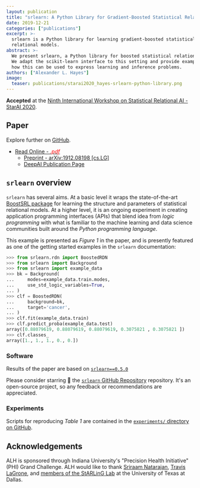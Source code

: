 ```yaml
---
layout: publication
title: "srlearn: A Python Library for Gradient-Boosted Statistical Relational Models"
date: 2019-12-21
categories: ["publications"]
excerpt: >-
  srlearn is a Python library for learning gradient-boosted statistical
  relational models.
abstract: >-
  We present srlearn, a Python library for boosted statistical relational models.
  We adapt the scikit-learn interface to this setting and provide examples for
  how this can be used to express learning and inference problems.
authors: ["Alexander L. Hayes"]
image:
  teaser: publications/starai2020_hayes-srlearn-python-library.png
---
```


**Accepted** at the [Ninth International Workshop on Statistical Relational AI - StarAI 2020](http://www.starai.org/2020/).

## Paper

Explore further on [GitHub](https://github.com/hayesall/srlearn-StarAI-2020-workshop).

- [Read Online - <i style="color: red" class="icons fa fa-file"> .pdf</i>](/publications/srlearn-python-library.pdf)
  - [Preprint - arXiv:1912.08198 [cs.LG]](https://arxiv.org/abs/1912.08198)
  - [DeepAI Publication Page](https://deepai.org/publication/srlearn-a-python-library-for-gradient-boosted-statistical-relational-models)

## `srlearn` overview

`srlearn` has several aims. At a basic level it wraps the state-of-the-art
[BoostSRL package](https://starling.utdallas.edu/software/boostsrl/wiki/)
for learning the structure and parameters of statistical relational models.
At a higher level, it is an ongoing experiment in creating application programming
interfaces (APIs) that blend idea from *logic programming* with what is familiar to
the machine learning and data science communities built around the *Python
programming language*.

This example is presented as *Figure 1* in the paper, and is presently featured
as one of the getting started examples in the `srlearn` documentation:

```python
>>> from srlearn.rdn import BoostedRDN
>>> from srlearn import Background
>>> from srlearn import example_data
>>> bk = Background(
...     modes=example_data.train.modes,
...     use_std_logic_variables=True,
... )
>>> clf = BoostedRDN(
...     background=bk,
...     target='cancer',
... )
>>> clf.fit(example_data.train)
>>> clf.predict_proba(example_data.test)
array([0.88079619, 0.88079619, 0.88079619, 0.3075821 , 0.3075821 ])
>>> clf.classes_
array([1., 1., 1., 0., 0.])
```

### Software

Results of the paper are based on [`srlearn==0.5.0`](https://pypi.org/project/srlearn/0.5.0/)

Please consider starring 🌟 the
[`srlearn` GitHub Repository](https://github.com/hayesall/srlearn)
repository. It's an open-source project, so any feedback or recommendations are
appreciated.

### Experiments

Scripts for reproducing *Table 1* are contained in the
[`experiments/` directory on GitHub](https://github.com/hayesall/srlearn-StarAI-2020-workshop/tree/master/experiments/).

## Acknowledgements

ALH is sponsored through Indiana University's "Precision Health Initiative"
(PHI) Grand Challenge. ALH would like to thank
[Sriraam Natarajan](https://personal.utdallas.edu/~sriraam.natarajan/),
[Travis LaGrone](https://github.com/travis-c-lagrone),
and
[members of the StARLinG Lab](https://starling.utdallas.edu/people/)
 at the University of Texas at Dallas.

